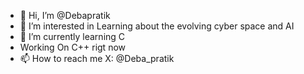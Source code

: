 - 👋 Hi, I’m @Debapratik
- 👀 I’m interested in Learning about the evolving cyber space and AI
- 🌱 I’m currently learning C
- Working On C++ rigt now
- 📫 How to reach me X: @Deba_pratik

<!---
Debapratik/Debapratik is a ✨ special ✨ repository because its `README.md` (this file) appears on your GitHub profile.
You can click the Preview link to take a look at your changes.
--->
